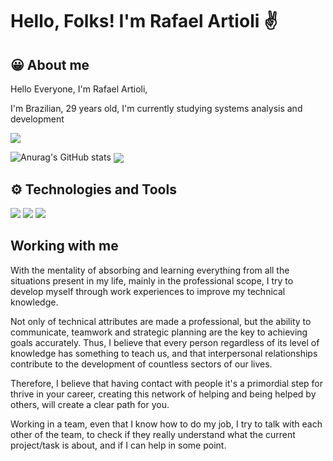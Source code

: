 # Hello, Folks! I'm Rafael Artioli ✌️

## 😀 About me

Hello Everyone, I'm Rafael Artioli, 

I'm Brazilian, 29 years old, I'm currently studying systems analysis and development



<div>
<a href="https://www.linkedin.com/in/rafael-artioli/" target="_blank"><img src="https://img.shields.io/badge/-LinkedIn-%230077B5?style=for-the-badge&logo=linkedin&logoColor=white" target="_blank"></a> 
</div>

![Anurag's GitHub stats](https://github-readme-stats.vercel.app/api?username=anuraghazra&show_icons=true&theme=transparent)
<img align="center" src="https://github-readme-stats.vercel.app/api/top-langs/?username=RafaArtioli&theme=dark" />

## ⚙️ Technologies and Tools

![](https://img.shields.io/badge/OS-Linux-informational?style=flat&logo=linux&logoColor=white&color=2bbc8a)
![](https://img.shields.io/badge/Code-Python-informational?style=flat&logo=python&logoColor=white&color=2bbc8a)
![](https://img.shields.io/badge/Tools-Docker-informational?style=flat&logo=docker&logoColor=white&color=2bbc8a)

## Working with me

With the mentality of absorbing and learning everything from all the situations present in my life, mainly in the
 professional scope, I try to develop myself through work experiences to improve my technical knowledge.

Not only of technical attributes are made a professional, but the ability to communicate, teamwork and strategic planning are the key to achieving goals accurately. Thus, I believe that every person regardless of its level of knowledge has something to teach us, and that interpersonal relationships contribute to the development of countless sectors of our lives.

Therefore, I believe that having contact with people it's a primordial step for thrive in your
career, creating this network of helping and being helped by others, will create a clear path for you.

Working in a team, even that I know how to do my job, I try to talk with each other of the team, to check
if they really understand what the current project/task is about, and if I can help in some point.
